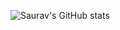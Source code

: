 ![Saurav's GitHub stats](https://github-readme-stats.vercel.app/api?username=saurabh-singh-rajput&show_icons=true&theme=transparent)
<!--
**saurabh-singh-rajput/saurabh-singh-rajput** is a ✨ _special_ ✨ repository because its `README.md` (this file) appears on your GitHub profile.

Here are some ideas to get you started:

- 🔭 I’m currently working on ...
- 🌱 I’m currently learning ...
- 👯 I’m looking to collaborate on ...
- 🤔 I’m looking for help with ...
- 💬 Ask me about ...
- 📫 How to reach me: ...
- 😄 Pronouns: ...
- ⚡ Fun fact: ...
-->
